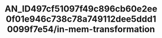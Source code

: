 ---  
schema: schema:AN_ID497cf51097f49c896cb60e2ee0f01e946c738c78a749112dee5ddd10099f7e54/in-mem-transformation  
title: AN_ID497cf51097f49c896cb60e2ee0f01e946c738c78a749112dee5ddd10099f7e54/in-mem-transformation  
organization: Sample Department  
notes: Used in 2 lineage(s)  
resources:  
  - name: AN_ID497cf51097f49c896cb60e2ee0f01e946c738c78a749112dee5ddd10099f7e54/in-mem-transformation 
    url: in-mem://AN_ID497cf51097f49c896cb60e2ee0f01e946c738c78a749112dee5ddd10099f7e54/in-mem-transformation 
    format : DataFrame  
license: None  
category:
  - Education  
maintainer: User  
maintainer_email: UserMail  
---
